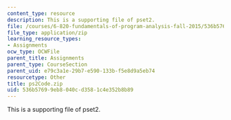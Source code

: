```yaml
---
content_type: resource
description: This is a supporting file of pset2.
file: /courses/6-820-fundamentals-of-program-analysis-fall-2015/536b57699eb8040cd3581c4e352b8b89_ps2Code.zip
file_type: application/zip
learning_resource_types:
- Assignments
ocw_type: OCWFile
parent_title: Assignments
parent_type: CourseSection
parent_uid: e79c3a1e-29b7-e590-133b-f5e8d9a5eb74
resourcetype: Other
title: ps2Code.zip
uid: 536b5769-9eb8-040c-d358-1c4e352b8b89
---
```

This is a supporting file of pset2.

